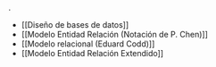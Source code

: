 .
- [[Diseño de bases de datos]] 
- [[Modelo Entidad Relación (Notación de P. Chen)]]
- [[Modelo relacional (Eduard Codd)]]
- [[Modelo Entidad Relación Extendido]] 
